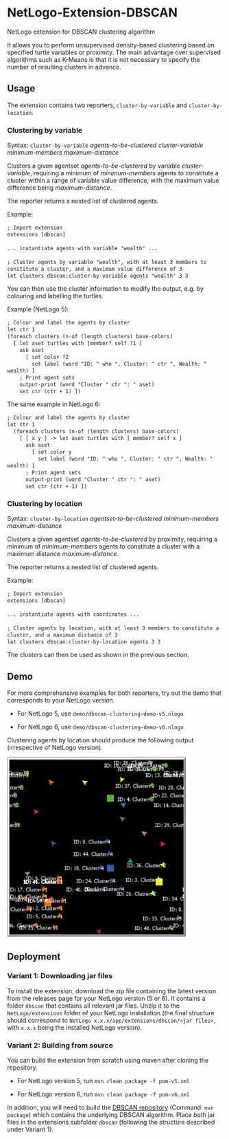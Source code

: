 # NetLogo-Extension-DBSCAN
NetLogo extension for DBSCAN clustering algorithm

It allows you to perform unsupervised density-based clustering based on specified turtle variables or proximity. The main advantage over supervised algorithms such as K-Means is that it is not necessary to specify the number of resulting clusters in advance.

## Usage

The extension contains two reporters, `cluster-by-variable` and `cluster-by-location`.

### Clustering by variable

Syntax: `cluster-by-variable` *agents-to-be-clustered* *cluster-variable* *minimum-members* *maximum-distance*

Clusters a given agentset *agents-to-be-clustered* by variable *cluster-variable*, requiring a minimum of *minimum-members* agents to constitute a cluster within a range of variable value difference, with the maximum value difference being *maximum-distance*.

The reporter returns a nested list of clustered agents.

Example:

```
; Import extension
extensions [dbscan]

... instantiate agents with variable "wealth" ...

; Cluster agents by variable "wealth", with at least 3 members to constitute a cluster, and a maximum value difference of 3
let clusters dbscan:cluster-by-variable agents "wealth" 3 3
```

You can then use the cluster information to modify the output, e.g. by colouring and labelling the turtles.

Example (NetLogo 5):

```
; Colour and label the agents by cluster
let ctr 1
(foreach clusters (n-of (length clusters) base-colors)
  [ let aset turtles with [member? self ?1 ]
    ask aset
      [ set color ?2
        set label (word "ID: " who ", Cluster: " ctr ", Wealth: " wealth) ]
    ; Print agent sets
    output-print (word "Cluster " ctr ": " aset)
    set ctr (ctr + 1) ])
```

The same example in NetLogo 6:

```
; Colour and label the agents by cluster
let ctr 1
  (foreach clusters (n-of (length clusters) base-colors)
    [ [ x y ] -> let aset turtles with [ member? self x ]
      ask aset
        [ set color y
          set label (word "ID: " who ", Cluster: " ctr ", Wealth: " wealth) ]
      ; Print agent sets
      output-print (word "Cluster " ctr ": " aset)
      set ctr (ctr + 1) ])
```

### Clustering by location

Syntax: `cluster-by-location` *agentset-to-be-clustered* *minimum-members* *maximum-distance*

Clusters a given agentset *agents-to-be-clustered* by proximity, requiring a minimum of *minimum-members* agents to constitute a cluster with a maximum distance *maximum-distance*.

The reporter returns a nested list of clustered agents.

Example:

```
; Import extension
extensions [dbscan]

... instantiate agents with coordinates ...

; Cluster agents by location, with at least 3 members to constitute a cluster, and a maximum distance of 3
let clusters dbscan:cluster-by-location agents 3 3
```

The clusters can then be used as shown in the previous section.

## Demo

For more comprehensive examples for both reporters, try out the demo that corresponds to your NetLogo version.

* For NetLogo 5, use `demo/dbscan-clustering-demo-v5.nlogo`

* For NetLogo 6, use `demo/dbscan-clustering-demo-v6.nlogo`

Clustering agents by location should produce the following output (irrespective of NetLogo version).

![Location-based clustering demo output](https://github.com/chrfrantz/NetLogo-Extension-DBSCAN/raw/master/doc/ExampleLocationBasedClusteringOutput.png)

## Deployment

### Variant 1: Downloading jar files

To install the extension, download the zip file containing the latest version from the releases page for your NetLogo version (5 or 6). It contains a folder `dbscan` that contains all relevant jar files. Unzip it to the `NetLogo/extensions` folder of your NetLogo installation (the final structure should correspond to `NetLogo x.x.x/app/extensions/dbscan/<jar files>`, with `x.x.x` being the installed NetLogo version).

### Variant 2: Building from source

You can build the extension from scratch using maven after cloning the repository. 

* For NetLogo version 5, run `mvn clean package -f pom-v5.xml`

* For NetLogo version 6, run `mvn clean package -f pom-v6.xml`

In addition, you will need to build the [DBSCAN repository](https://github.com/chrfrantz/DBSCAN.git) (Command: `mvn package`) which contains the underlying DBSCAN algorithm. Place both jar files in the extensions subfolder `dbscan` (following the structure described under Variant 1).


